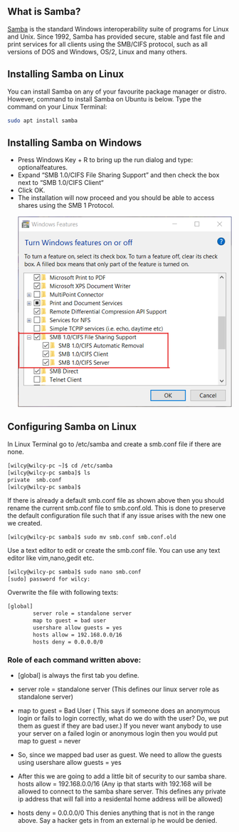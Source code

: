 ## What is Samba?
[Samba](https://www.samba.org) is the standard Windows interoperability suite of programs for Linux and Unix. Since 1992, Samba has provided secure, stable and fast file and print services for all clients using the SMB/CIFS protocol, such as all versions of DOS and Windows, OS/2, Linux and many others.

## Installing Samba on Linux
You can install Samba on any of your favourite package manager or distro. However, command to install Samba on Ubuntu is below. Type the command on your Linux Terminal:
```bash
sudo apt install samba
```

## Installing Samba on Windows
- Press Windows Key + R to bring up the run dialog and type: optionalfeatures.
- Expand “SMB 1.0/CIFS File Sharing Support” and then check the box next to “SMB 1.0/CIFS Client“
- Click OK.
- The installation will now proceed and you should be able to access shares using the SMB 1 Protocol.<br><br>
![Samba Install Windows](installSambaWin.png)

## Configuring Samba on Linux
In Linux Terminal go to /etc/samba and create a smb.conf file if there are none.
```console
[wilcy@wilcy-pc ~]$ cd /etc/samba
[wilcy@wilcy-pc samba]$ ls
private  smb.conf
[wilcy@wilcy-pc samba]$
```
If there is already a default smb.conf file as shown above then you should rename the current smb.conf file to smb.conf.old.
This is done to preserve the default configuration file such that if any issue arises with the new one we created.
```console
[wilcy@wilcy-pc samba]$ sudo mv smb.conf smb.conf.old
```
Use a text editor to edit or create the smb.conf file. You can use any text editor like vim,nano,gedit etc.
```console
[wilcy@wilcy-pc samba]$ sudo nano smb.conf
[sudo] password for wilcy:
```
Overwrite the file with following texts:
```
[global]
        server role = standalone server
        map to guest = bad user
        usershare allow guests = yes
        hosts allow = 192.168.0.0/16
        hosts deny = 0.0.0.0/0
```
### Role of each command written above:
- [global] is always the first tab you define.

- server role = standalone server  (This defines our linux server role as standalone server)

- map to guest = Bad User ( This says if someone does an anonymous login or fails to login correctly, 
what do we do with the user? Do, we put them as guest if they are bad user.) 
If you never want anybody to use your server on a failed login or anonymous login then you would put
map to guest = never

- So, since we mapped bad user as guest. We need to allow the guests using
usershare allow guests = yes

- After this we are going to add a little bit of security to our samba share.
hosts allow =  192.168.0.0/16 (Any ip that starts with 192.168 will be allowed to connect to the samba share server. 
This defines any private ip address that will fall into a residental home address will be allowed)

- hosts deny = 0.0.0.0/0
This denies anything that is not in the range above.
Say a hacker gets in from an external ip he would be denied.
